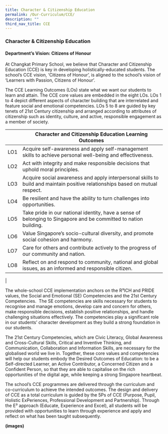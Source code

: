 ```yaml
---
title: Character & Citizenship Education
permalink: /Our-Curriculum/CCE/
description: ""
third_nav_title: CCE
---
```

### Character & Citizenship Education

#### Department’s Vision: Citizens of Honour
At Changkat Primary School, we believe that Character and Citizenship Education (CCE) is key in developing holistically-educated students. The school’s CCE vision, ‘Citizens of Honour’, is aligned to the school’s vision of ‘Learners with Passion, Citizens of Honour’.

The CCE Learning Outcomes (LOs) state what we want our students to learn and attain. The CCE core values are embedded in the eight LOs. LOs 1 to 4 depict different aspects of character building that are interrelated and feature social and emotional competencies. LOs 5 to 8 are guided by key tenets of 21st Century citizenship and arranged according to attributes of citizenship such as identity, culture, and active, responsible engagement as a member of society.

|  | Character and Citizenship Education Learning Outcomes |
|---|---|
| LO1 | Acquire self-awareness and apply self-management skills to achieve personal well-being and effectiveness. |
| LO2 | Act with integrity and make responsible decisions that uphold moral principles. |
| LO3 | Acquire social awareness and apply interpersonal skills to build and maintain positive relationships based on mutual respect. |
| LO4 | Be resilient and have the ability to turn challenges into opportunities. |
| LO5 | Take pride in our national identity, have a sense of belonging to Singapore and be committed to nation building. |
| LO6 | Value Singapore’s socio-cultural diversity, and promote social cohesion and harmony. |
| LO7 | Care for others and contribute actively to the progress of our community and nation. |
| LO8 | Reflect on and respond to community, national and global issues, as an informed and responsible citizen. |
|

The whole-school CCE implementation anchors on the R³ICH and PRIDE values, the Social and Emotional (SE) Competencies and the 21st Century Competencies.  The SE competencies are skills necessary for students to recognise and manage emotions, develop care and concern for others, make responsible decisions, establish positive relationships, and handle challenging situations effectively. The competencies play a significant role in our students’ character development as they build a strong foundation in our students.

The 21st Century Competencies, which are Civic Literacy, Global Awareness and Cross-Cultural Skills, Critical and Inventive Thinking, and Communication, Collaboration and Information Skills, are necessary for the globalised world we live in. Together, these core values and competencies will help our students embody the Desired Outcomes of Education: to be a Self-directed Learner, an Active Contributor, a Concerned Citizen and a Confident Person, so that they are able to capitalise on the rich opportunities of the digital age, while keeping a strong Singapore heartbeat.

The school’s CCE programmes are delivered through the curriculum and co-curriculum to achieve the intended outcomes. The design and delivery of CCE as a total curriculum is guided by the 5Ps of CCE (Purpose, Pupil, Holistic ExPeriences, Professional Development and Partnership). Through the E³ approach (Educate, Experience and Excel), all students will be provided with opportunities to learn through experience and apply and reflect on what has been taught subsequently.

**(images)**